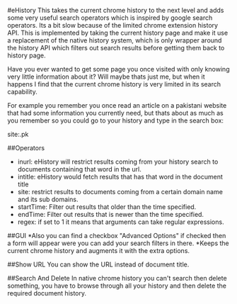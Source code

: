 #eHistory
This takes the current chrome history to the next level and adds some very useful search operators which is inspired by google search operators.
Its a bit slow because of the limited chrome extension history API. This is implemented by taking the current history page and make it use a 
replacement of the native history system, which is only wrapper around the history API which filters out search results before getting them back
to history page.

Have you ever wanted to get some page you once visited with only knowing very little information about it?
Will maybe thats just me, but when it happens I find that the current chrome history is very limited in its search capability.

For example you remember you once read an article on a pakistani website that had some information you currently need, but thats about as much 
as you remember so you could go to your history and type in the search box:

site:.pk

##Operators
* inurl: eHistory will restrict results coming from your history search to documents containing that word in the url.
* intitle: eHistory would fetch results that has that word in the document title
* site: restrict results to documents coming from a certain domain name and its sub domains.
* startTime: Filter out results that older than the time specified.
* endTime: Filter out results that is newer than the time specified.
* regex: if set to 1 it means that arguments can take regular expressions.

##GUI
*Also you can find a checkbox "Advanced Options" if checked then a form will appear were you can add your search filters in there.
*Keeps the current chrome history and augments it with the extra options.

##Show URL
You can show the URL instead of document title.

##Search And Delete
In native chrome history you can't search then delete something, you have to browse through all your history and then delete the required document
history.
